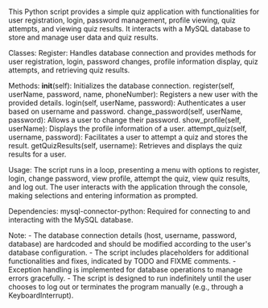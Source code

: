 
This Python script provides a simple quiz application with functionalities for user registration, login, password management, profile viewing, quiz attempts, and viewing quiz results. It interacts with a MySQL database to store and manage user data and quiz results.

Classes:
    Register: Handles database connection and provides methods for user registration, login, password changes, profile information display, quiz attempts, and retrieving quiz results.

Methods:
    __init__(self): Initializes the database connection.
    register(self, userName, password, name, phoneNumber): Registers a new user with the provided details.
    login(self, userName, password): Authenticates a user based on username and password.
    change_password(self, userName, password): Allows a user to change their password.
    show_profile(self, userName): Displays the profile information of a user.
    attempt_quiz(self, username, password): Facilitates a user to attempt a quiz and stores the result.
    getQuizResults(self, username): Retrieves and displays the quiz results for a user.

Usage:
    The script runs in a loop, presenting a menu with options to register, login, change password, view profile, attempt the quiz, view quiz results, and log out. The user interacts with the application through the console, making selections and entering information as prompted.

Dependencies:
    mysql-connector-python: Required for connecting to and interacting with the MySQL database.

Note:
    - The database connection details (host, username, password, database) are hardcoded and should be modified according to the user's database configuration.
    - The script includes placeholders for additional functionalities and fixes, indicated by TODO and FIXME comments.
    - Exception handling is implemented for database operations to manage errors gracefully.
    - The script is designed to run indefinitely until the user chooses to log out or terminates the program manually (e.g., through a KeyboardInterrupt).

